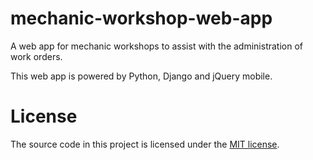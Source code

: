 mechanic-workshop-web-app
=========================

A web app for mechanic workshops to assist with the administration of work orders.

This web app is powered by Python, Django and jQuery mobile.

# License
The source code in this project is licensed under the [MIT license](http://opensource.org/licenses/mit-license.php).
